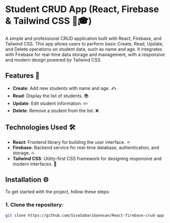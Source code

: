 # Student CRUD App (React, Firebase & Tailwind CSS 📝🎓)

A simple and professional CRUD application built with React, Firebase, and Tailwind CSS. This app allows users to perform basic Create, Read, Update, and Delete operations on student data, such as name and age. It integrates with Firebase for real-time data storage and management, with a responsive and modern design powered by Tailwind CSS.

## Features 🚀

- **Create**: Add new students with name and age. ✍️
- **Read**: Display the list of students. 📚
- **Update**: Edit student information. ✏️
- **Delete**: Remove a student from the list. ❌

## Technologies Used 🛠️

- **React**: Frontend library for building the user interface. ⚛️
- **Firebase**: Backend service for real-time database, authentication, and storage. 🔥
- **Tailwind CSS**: Utility-first CSS framework for designing responsive and modern interfaces. 🌟

## Installation ⚙️

To get started with the project, follow these steps:

### 1. Clone the repository:

```bash
git clone https://github.com/SivaSabariGanesan/React-firebase-crud-app.git
